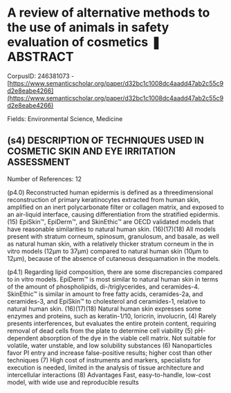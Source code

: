 # A review of alternative methods to the use of animals in safety evaluation of cosmetics ❚ ABSTRACT

CorpusID: 246381073 - [https://www.semanticscholar.org/paper/d32bc1c1008dc4aadd47ab2c55c9d2e8eabe4266](https://www.semanticscholar.org/paper/d32bc1c1008dc4aadd47ab2c55c9d2e8eabe4266)

Fields: Environmental Science, Medicine

## (s4) DESCRIPTION OF TECHNIQUES USED IN COSMETIC SKIN AND EYE IRRITATION ASSESSMENT
Number of References: 12

(p4.0) Reconstructed human epidermis is defined as a threedimensional reconstruction of primary keratinocytes extracted from human skin, amplified on an inert polycarbonate filter or collagen matrix, and exposed to an air-liquid interface, causing differentiation from the stratified epidermis. (15) EpiSkin™, EpiDerm™, and SkinEthic™ are OECD validated models that have reasonable similarities to natural human skin. (16)(17)(18) All models present with stratum corneum, spinosum, granulosum, and basale, as well as natural human skin, with a relatively thicker stratum corneum in the in vitro models (12µm to 37µm) compared to natural human skin (10µm to 12µm), because of the absence of cutaneous desquamation in the models.

(p4.1) Regarding lipid composition, there are some discrepancies compared to in vitro models. EpiDerm™ is most similar to natural human skin in terms of the amount of phospholipids, di-/triglycerides, and ceramides-4. SkinEthic™ is similar in amount to free fatty acids, ceramides-2a, and ceramides-3, and EpiSkin™ to cholesterol and ceramides-1, relative to natural human skin. (16)(17)(18) Natural human skin expresses some enzymes and proteins, such as keratin-1/10, loricrin, involucrin,  (4) Rarely presents interferences, but evaluates the entire protein content, requiring removal of dead cells from the plate to determine cell viability (5) pH-dependent absorption of the dye in the viable cell matrix. Not suitable for volatile, water unstable, and low solubility substances (6) Nanoparticles favor PI entry and increase false-positive results; higher cost than other techniques (7) High cost of instruments and markers, specialists for execution is needed, limited in the analysis of tissue architecture and intercellular interactions (8) Advantages Fast, easy-to-handle, low-cost model, with wide use and reproducible results
